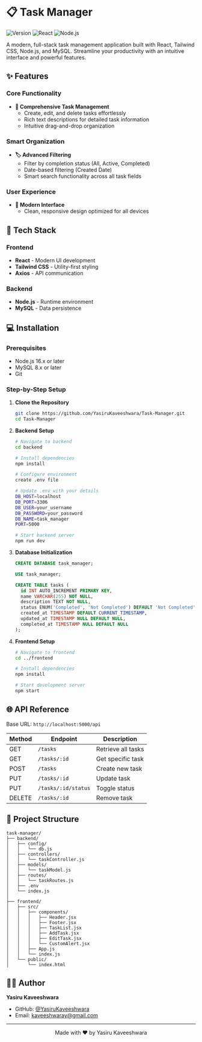 # 📋 Task Manager

![Version](https://img.shields.io/badge/version-1.0.0-blue.svg)
![React](https://img.shields.io/badge/React-18.x-61DAFB.svg)
![Node.js](https://img.shields.io/badge/Node.js-16.x-339933.svg)

A modern, full-stack task management application built with React, Tailwind CSS, Node.js, and MySQL. Streamline your productivity with an intuitive interface and powerful features.


## ✨ Features

### Core Functionality
- **📝 Comprehensive Task Management**
  - Create, edit, and delete tasks effortlessly
  - Rich text descriptions for detailed task information
  - Intuitive drag-and-drop organization

### Smart Organization
- **🏷️ Advanced Filtering**
  - Filter by completion status (All, Active, Completed)
  - Date-based filtering (Created Date)
  - Smart search functionality across all task fields

### User Experience
- **🎨 Modern Interface**
  - Clean, responsive design optimized for all devices

## 🚀 Tech Stack

### Frontend
- **React** - Modern UI development
- **Tailwind CSS** - Utility-first styling
- **Axios** - API communication

### Backend
- **Node.js** - Runtime environment
- **MySQL** - Data persistence

## 💻 Installation

### Prerequisites

- Node.js 16.x or later
- MySQL 8.x or later
- Git

### Step-by-Step Setup

1. **Clone the Repository**
   ```bash
   git clone https://github.com/YasiruKaveeshwara/Task-Manager.git
   cd Task-Manager
   ```

2. **Backend Setup**
   ```bash
   # Navigate to backend
   cd backend

   # Install dependencies
   npm install

   # Configure environment
   create .env file

   # Update .env with your details
   DB_HOST=localhost
   DB_PORT=3306
   DB_USER=your_username
   DB_PASSWORD=your_password
   DB_NAME=task_manager
   PORT=5000
   
   # Start backend server
   npm run dev
   ```

3. **Database Initialization**
   ```sql
   CREATE DATABASE task_manager;

   USE task_manager;

   CREATE TABLE tasks (
     id INT AUTO_INCREMENT PRIMARY KEY,
     name VARCHAR(255) NOT NULL,
     description TEXT NOT NULL,
     status ENUM('Completed', 'Not Completed') DEFAULT 'Not Completed',
     created_at TIMESTAMP DEFAULT CURRENT_TIMESTAMP,
     updated_at TIMESTAMP NULL DEFAULT NULL,
     completed_at TIMESTAMP NULL DEFAULT NULL
   );
   ```

4. **Frontend Setup**
   ```bash
   # Navigate to frontend
   cd ../frontend

   # Install dependencies
   npm install

   # Start development server
   npm start
   ```

## 🌐 API Reference

Base URL: `http://localhost:5000/api`

| Method | Endpoint | Description |
|--------|----------|-------------|
| GET | `/tasks` | Retrieve all tasks |
| GET | `/tasks/:id` | Get specific task |
| POST | `/tasks` | Create new task |
| PUT | `/tasks/:id` | Update task |
| PUT | `/tasks/:id/status` | Toggle status |
| DELETE | `/tasks/:id` | Remove task |

## 📁 Project Structure

```
task-manager/
├── backend/
│   ├── config/
│   │   └── db.js
│   ├── controllers/
│   │   └── taskController.js
│   ├── models/
│   │   └── taskModel.js
│   ├── routes/
│   │   └── taskRoutes.js
│   ├── .env
│   └── index.js
│
├── frontend/
│   ├── src/
│   │   ├── components/
│   │   │   ├── Header.jsx
│   │   │   ├── Footer.jsx
│   │   │   ├── TaskList.jsx
│   │   │   ├── AddTask.jsx
│   │   │   ├── EditTask.jsx
│   │   │   └── CustomAlert.jsx
│   │   ├── App.js
│   │   └── index.js
│   └── public/
│       └── index.html
```




## 👨‍💻 Author

**Yasiru Kaveeshwara**
- GitHub: [@YasiruKaveeshwara](https://github.com/YasiruKaveeshwara)
- Email: kaveeshwaray@gmail.com

---

<div align="center">
  Made with ❤️ by Yasiru Kaveeshwara
</div>